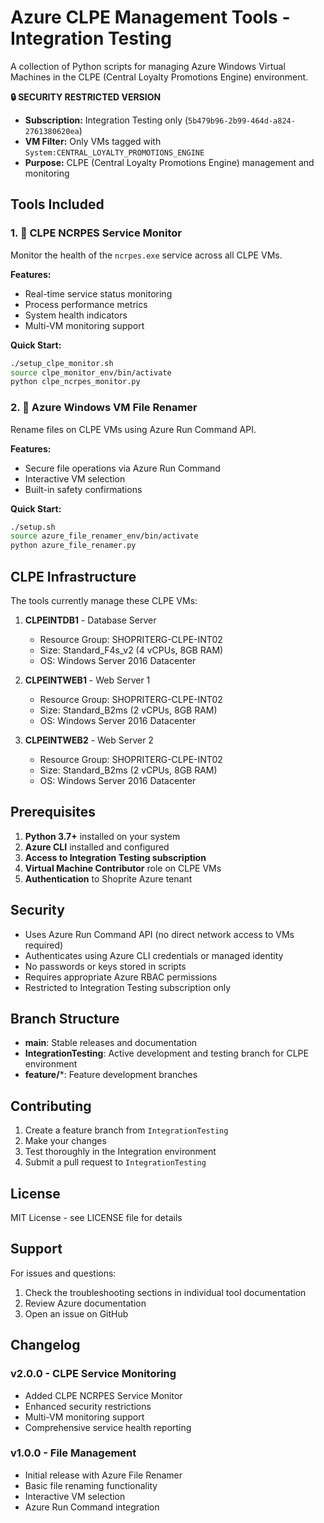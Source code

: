 # Azure CLPE Management Tools - Integration Testing

A collection of Python scripts for managing Azure Windows Virtual Machines in the CLPE (Central Loyalty Promotions Engine) environment.

**🔒 SECURITY RESTRICTED VERSION**
- **Subscription:** Integration Testing only (`5b479b96-2b99-464d-a824-2761380620ea`)
- **VM Filter:** Only VMs tagged with `System:CENTRAL_LOYALTY_PROMOTIONS_ENGINE`
- **Purpose:** CLPE (Central Loyalty Promotions Engine) management and monitoring

## Tools Included

### 1. 🏥 CLPE NCRPES Service Monitor
Monitor the health of the `ncrpes.exe` service across all CLPE VMs.

**Features:**
- Real-time service status monitoring
- Process performance metrics
- System health indicators
- Multi-VM monitoring support

**Quick Start:**
```bash
./setup_clpe_monitor.sh
source clpe_monitor_env/bin/activate
python clpe_ncrpes_monitor.py
```

### 2. 📁 Azure Windows VM File Renamer
Rename files on CLPE VMs using Azure Run Command API.

**Features:**
- Secure file operations via Azure Run Command
- Interactive VM selection
- Built-in safety confirmations

**Quick Start:**
```bash
./setup.sh
source azure_file_renamer_env/bin/activate
python azure_file_renamer.py
```

## CLPE Infrastructure

The tools currently manage these CLPE VMs:

1. **CLPEINTDB1** - Database Server
   - Resource Group: SHOPRITERG-CLPE-INT02
   - Size: Standard_F4s_v2 (4 vCPUs, 8GB RAM)
   - OS: Windows Server 2016 Datacenter

2. **CLPEINTWEB1** - Web Server 1
   - Resource Group: SHOPRITERG-CLPE-INT02
   - Size: Standard_B2ms (2 vCPUs, 8GB RAM)
   - OS: Windows Server 2016 Datacenter

3. **CLPEINTWEB2** - Web Server 2
   - Resource Group: SHOPRITERG-CLPE-INT02
   - Size: Standard_B2ms (2 vCPUs, 8GB RAM)
   - OS: Windows Server 2016 Datacenter

## Prerequisites

1. **Python 3.7+** installed on your system
2. **Azure CLI** installed and configured
3. **Access to Integration Testing subscription**
4. **Virtual Machine Contributor** role on CLPE VMs
5. **Authentication** to Shoprite Azure tenant

## Security

- Uses Azure Run Command API (no direct network access to VMs required)
- Authenticates using Azure CLI credentials or managed identity
- No passwords or keys stored in scripts
- Requires appropriate Azure RBAC permissions
- Restricted to Integration Testing subscription only

## Branch Structure

- **main**: Stable releases and documentation
- **IntegrationTesting**: Active development and testing branch for CLPE environment
- **feature/***: Feature development branches

## Contributing

1. Create a feature branch from `IntegrationTesting`
2. Make your changes
3. Test thoroughly in the Integration environment
4. Submit a pull request to `IntegrationTesting`

## License

MIT License - see LICENSE file for details

## Support

For issues and questions:
1. Check the troubleshooting sections in individual tool documentation
2. Review Azure documentation
3. Open an issue on GitHub

## Changelog

### v2.0.0 - CLPE Service Monitoring
- Added CLPE NCRPES Service Monitor
- Enhanced security restrictions
- Multi-VM monitoring support
- Comprehensive service health reporting

### v1.0.0 - File Management
- Initial release with Azure File Renamer
- Basic file renaming functionality
- Interactive VM selection
- Azure Run Command integration
